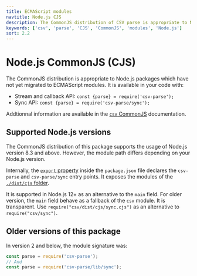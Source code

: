 ```yaml
---
title: ECMAScript modules
navtitle: Node.js CJS
description: The CommonJS distribution of CSV parse is appropriate to Node.js packages which have not yet migrated to ECMAScript modules.
keywords: ['csv', 'parse', 'CJS', 'CommonJS', 'modules', 'Node.js']
sort: 2.2
---
```


# Node.js CommonJS (CJS)

The CommonJS distribution is appropriate to Node.js packages which have not yet migrated to ECMAScript modules. It is available in your code with:

* Stream and callback API: `const {parse} = require('csv-parse');`
* Sync API: `const {parse} = require('csv-parse/sync');`

Addtionnal information are available in the [`csv` CommonJS](/project/distributions/nodejs_cjs/) documentation.

## Supported Node.js versions

The CommonJS distribution of this package supports the usage of Node.js version 8.3 and above. However, the module path differs depending on your Node.js version.

Internally, the [`export` property](https://nodejs.org/api/packages.html#packages_exports) inside the `package.json` file declares the `csv-parse` and `csv-parse/sync` entry points. It exposes the modules of the [`./dist/cjs` folder](https://github.com/adaltas/node-csv/tree/master/packages/csv-parse/lib).

It is supported in Node.js 12+ as an alternative to the `main` field. For older version, the `main` field behave as a fallback of the `csv` module. It is transparent. Use `require("csv/dist/cjs/sync.cjs")` as an alternative to `require("csv/sync")`.

## Older versions of this package

In version 2 and below, the module signature was:

```js
const parse = require('csv-parse');
// And
const parse = require('csv-parse/lib/sync');
```
